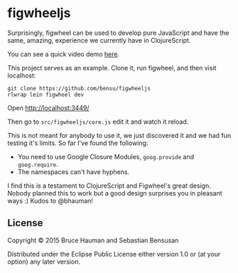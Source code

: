 # figwheeljs 

Surprisingly, figwheel can be used to develop pure JavaScript and
have the same, amazing, experience we currently have in ClojureScript.

You can see a quick video demo [here](https://www.youtube.com/watch?v=Y0ulIVLbuX8).

This project serves as an example. Clone it, run figwheel, and then
visit localhost:

    git clone https://github.com/bensu/figwheeljs
    rlwrap lein figwheel dev
    
Open [http://localhost:3449/](http://localhost:3449/)

Then go to `src/figwheeljs/core.js` edit it and watch it reload.

This is not meant for anybody to use it, we just discovered it and we
had fun testing it's limits. So far I've found the following: 

* You need to use Google Closure Modules, `goog.provide` and
  `goog.require`.
* The namespaces can't have hyphens.

I find this is a testament to ClojureScript and Figwheel's great
design. Nobody planned this to work but a good design surprises you in
pleasant ways :) Kudos to @bhauman!

## License

Copyright © 2015 Bruce Hauman and Sebastian Bensusan 

Distributed under the Eclipse Public License either version 1.0 or (at your option) any later version.
